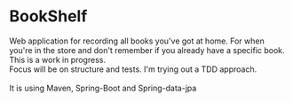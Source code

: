 # BookShelf
Web application for recording all books you've got at home. For when you're in the store and don't remember if you already have a specific book.
<br>This is a work in progress. <br>Focus will be on structure and tests. I'm trying out a TDD approach.
<br><br>It is using Maven, Spring-Boot and Spring-data-jpa
